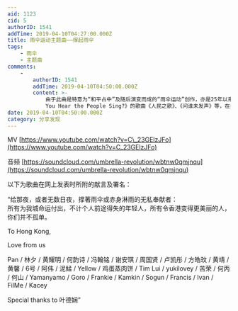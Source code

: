 ```yaml
---
aid: 1123
cid: 5
authorID: 1541
addTime: 2019-04-10T04:27:00.000Z
title: 雨伞运动主题曲——撑起雨伞
tags:
    - 雨伞
    - 主题曲
comments:
    -
        authorID: 1541
        addTime: 2019-04-10T04:50:00.000Z
        content: >-
            由于此曲是特意为“和平占中”及随后演变而成的“雨伞运动”创作，亦是25年以来首次香港演艺界为香港政治抗争而集结，此曲立即成为运动主题曲之一，与殿堂级摇滚乐队Beyond《海阔天空》、《光辉岁月》、《抗战二十年》，谢安琪《最好的时刻》、《鸡蛋与羔羊》，以及改编自《Do
            You Hear the People Sing?》的歌曲《人民之歌》、《问谁未发声》等，在集会时恒常播放及演奏。
date: 2019-04-10T04:50:00.000Z
category: 分享发现
---
```


MV [https://www.youtube.com/watch?v=C\_23GElzJFo](https://www.youtube.com/watch?v=C_23GElzJFo)

音频 [https://soundcloud.com/umbrella-revolution/wbtnw0qmjnqu](https://soundcloud.com/umbrella-revolution/wbtnw0qmjnqu)

以下为歌曲在网上发表时所附的献言及署名：

“给那夜，或者无数日夜，撑著雨伞或赤身淋雨的无私奉献者：  
所有为我城命运付出，不计个人前途得失的年轻人，所有令香港变得更美丽的人，你们并不­孤单。

To Hong Kong,

Love from us

Pan / 林夕 / 黄耀明 / 何韵诗 / 冯翰铭 / 谢安琪 / 周国贤 / 卢凯彤 / 方皓玟 / 黄靖 / 黄馨 / 6号 / 阿伟 / 泥鯭 / Yellow / 鸡蛋蒸肉饼 / Tim Lui / yukilovey / 苦荣 / 何丙 / 何山 / Yamanyamo / Goro / Frankie / Kamkin / Sogun / Francis / Ivan / FilMe / Kacey

Special thanks to 叶德娴”
